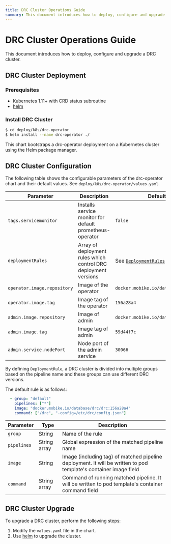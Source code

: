 ```yaml
---
title: DRC Cluster Operations Guide
summary: This document introduces how to deploy, configure and upgrade a DRC cluster.
---
```


# DRC Cluster Operations Guide

This document introduces how to deploy, configure and upgrade a DRC cluster. 

## DRC Cluster Deployment

### Prerequisites

- Kubernetes 1.11+ with CRD status subroutine
- [helm](https://helm.sh/)

### Install DRC Cluster

```bash
$ cd deploy/k8s/drc-operator
$ helm install --name drc-operator ./
```

This chart bootstraps a drc-operator deployment on a Kubernetes cluster using the Helm package manager.

## DRC Cluster Configuration

The following table shows the configurable parameters of the drc-operator chart and their default values. See `deploy/k8s/drc-operator/values.yaml`.

Parameter | Description | Default Value
--- | --- | ---
`tags.servicemonitor` | Installs service monitor for default prometheus-operator | `false`
`deploymentRules`| Array of deployment rules which control DRC deployment versions | See [`DeploymentRules`](#DeploymentRules)  
`operator.image.repository`| Image of the operator | `docker.mobike.io/database/drc/operator`
`operator.image.tag`| Image tag of the operator | `156a28a4`
`admin.image.repository`| Image of admin | `docker.mobike.io/database/drc-admin`
`admin.image.tag`| Image tag of admin | `59d44f7c`
`admin.service.nodePort`| Node port of the admin service | `30066`


By defining `DeploymentRule`, a DRC cluster is divided into multiple groups based on the pipeline name and these groups can use different DRC versions.

The default rule is as follows:

```yaml
  - group: "default"
    pipelines: ["*"]
    image: "docker.mobike.io/database/drc/drc:156a28a4"
    command: ["/drc", "-config=/etc/drc/config.json"]
```

Parameter | Type | Description
--- | --- | ---
`group`| String | Name of the rule
`pipelines`| String array | Global expression of the matched pipeline name
`image` | String | Image (including tag) of matched pipeline deployment. It will be written to pod template's container image field
`command` | String array | Command of running matched pipeline. It will be written to pod template's container command field

## DRC Cluster Upgrade

To upgrade a DRC cluster, perform the following steps:

1. Modify the `values.yaml` file in the chart.
2. Use [helm](https://helm.sh/) to upgrade the cluster.